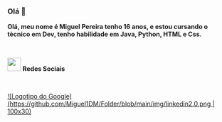 ### Olá 👋

**Olá, meu nome é Miguel Pereira tenho 16 anos, e estou cursando o tècnico em Dev, tenho habilidade em Java, Python, HTML e Css.**

<br>


<img src="https://github.com/Miguel1DM/Folder/blob/main/img/internet.png" width = "30px" > **Redes Sociais**

<br>

[![Logotipo do Google](https://github.com/Miguel1DM/Folder/blob/main/img/linkedin2.0.png | 100x30)](https://www.linkedin.com/in/miguelpsneto)


